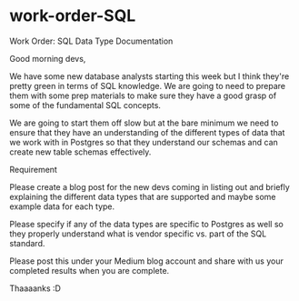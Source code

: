 # work-order-SQL
Work Order: SQL Data Type Documentation

Good morning devs,

We have some new database analysts starting this week but I think they're pretty green in terms of SQL knowledge. We are going to need to prepare them with some prep materials to make sure they have a good grasp of some of the fundamental SQL concepts.

We are going to start them off slow but at the bare minimum we need to ensure that they have an understanding of the different types of data that we work with in Postgres so that they understand our schemas and can create new table schemas effectively.

Requirement

Please create a blog post for the new devs coming in listing out and briefly explaining the different data types that are supported and maybe some example data for each type.

Please specify if any of the data types are specific to Postgres as well so they properly understand what is vendor specific vs. part of the SQL standard.

Please post this under your Medium blog account and share with us your completed results when you are complete.

Thaaaanks :D